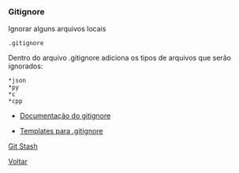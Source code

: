 ### Gitignore

Ignorar alguns arquivos locais

```
.gitignore
```
Dentro do arquivo .gitignore adiciona os tipos de arquivos que serão ignorados:
```
*json
*py
*c
*cpp
```

* [Documentação do gitignore](https://git-scm.com/docs/gitignore)

* [Templates para .gitignore](https://github.com/github/gitignore)



[Git Stash](https://github.com/mayktu/git-github/blob/master/misc/gitstash.md)

[Voltar](https://github.com/mayktu/git-github)